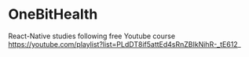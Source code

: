 # OneBitHealth
React-Native studies following free Youtube course https://youtube.com/playlist?list=PLdDT8if5attEd4sRnZBIkNihR-_tE612_
